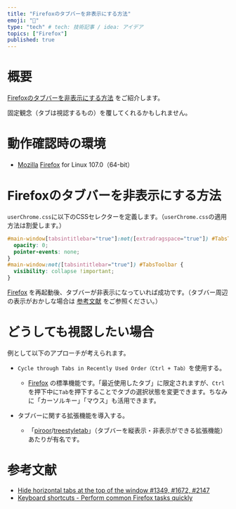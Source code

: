 ```yaml
---
title: "Firefoxのタブバーを非表示にする方法"
emoji: "🦊"
type: "tech" # tech: 技術記事 / idea: アイデア
topics: ["Firefox"]
published: true
---
```

# 概要
[Firefoxのタブバーを非表示にする方法](#firefoxのタブバーを非表示にする方法) をご紹介します。  

固定観念（タブは視認するもの）を覆してくれるかもしれません。

# 動作確認時の環境

- [Mozilla](https://www.mozilla.org/) [Firefox](https://www.mozilla.org/firefox/new/) for Linux 107.0（64-bit）

# Firefoxのタブバーを非表示にする方法
`userChrome.css`に以下のCSSセレクターを定義します。（`userChrome.css`の適用方法は割愛します。）  
```css
#main-window[tabsintitlebar="true"]:not([extradragspace="true"]) #TabsToolbar > .toolbar-items {
  opacity: 0;
  pointer-events: none;
}
#main-window:not([tabsintitlebar="true"]) #TabsToolbar {
  visibility: collapse !important;
}
```

[Firefox](https://www.mozilla.org/firefox/new/) を再起動後、タブバーが非表示になっていれば成功です。（タブバー周辺の表示がおかしな場合は [参考文献](#参考文献) をご参照ください。）

# どうしても視認したい場合
例として以下のアプローチが考えられます。
- `Cycle through Tabs in Recently Used Order（Ctrl + Tab）`を使用する。
  - [Firefox](https://www.mozilla.org/firefox/new/) の標準機能です。「最近使用したタブ」に限定されますが、`Ctrl`を押下中に`Tab`を押下することでタブの選択状態を変更できます。ちなみに「カーソルキー」「マウス」も活用できます。

- タブバーに関する拡張機能を導入する。
  - 「[piroor](https://github.com/piroor)/[treestyletab](https://github.com/piroor/treestyletab)」（タブバーを縦表示・非表示ができる拡張機能）あたりが有名です。  

# 参考文献
- [Hide horizontal tabs at the top of the window #1349, #1672, #2147](https://github.com/piroor/treestyletab/wiki/Code-snippets-for-custom-style-rules#hide-horizontal-tabs-at-the-top-of-the-window-1349-1672-2147)
- [Keyboard shortcuts - Perform common Firefox tasks quickly](https://support.mozilla.org/en-US/kb/keyboard-shortcuts-perform-firefox-tasks-quickly)
